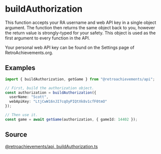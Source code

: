 # buildAuthorization

This function accepts your RA username and web API key in a single object argument. The function then returns the same object back to you, however the return value is strongly-typed for your safety. This object is used as the first argument to every function in the API.

Your personal web API key can be found on the Settings page of RetroAchievements.org.

## Examples

```ts
import { buildAuthorization, getGame } from "@retroachievements/api";

// First, build the authorization object.
const authorization = buildAuthorization({
  userName: "Scott",
  webApiKey: "LtjCwW16nJI7cqOyPIQtXk8v1cfF0tmO"
});

// Then use it.
const game = await getGame(authorization, { gameId: 14402 });
```

## Source

[@retroachievements/api, buildAuthorization.ts](https://github.dev/RetroAchievements/api-js/blob/main/src/utils/public/buildAuthorization.ts)
